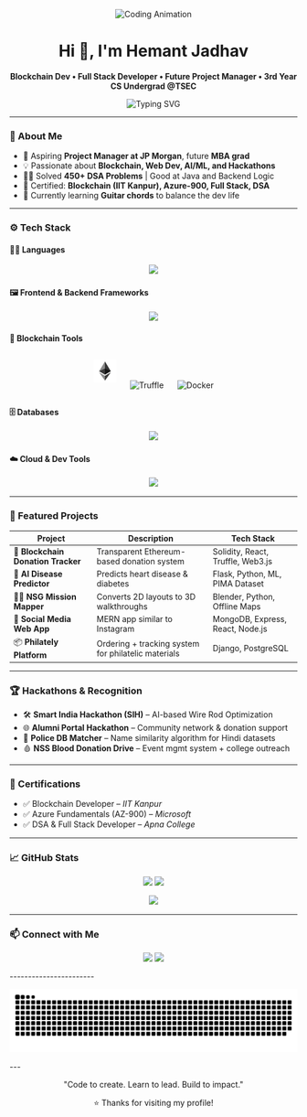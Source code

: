 <!-- Banner Image -->
<p align="center">
  <img src="https://cdn.dribbble.com/users/1162077/screenshots/3848914/programmer.gif" alt="Coding Animation" width="500"/>
</p>



<h1 align="center">Hi 👋, I'm Hemant Jadhav</h1>
<p align="center">
  <strong>Blockchain Dev • Full Stack Developer • Future Project Manager • 3rd Year CS Undergrad @TSEC</strong>
</p>
<p align="center">
  <img src="https://readme-typing-svg.demolab.com?font=Fira+Code&size=22&pause=1000&color=00A8E8&center=true&vCenter=true&width=435&lines=Full-Stack+Developer;AI+%7C+ML+Researcher;Open+Source+Contributor;Lifelong+Learner" alt="Typing SVG" />
</p>



---

### 🧠 About Me

- 🎯 Aspiring **Project Manager at JP Morgan**, future **MBA grad**
- 💡 Passionate about **Blockchain, Web Dev, AI/ML, and Hackathons**
- 👨‍💻 Solved **450+ DSA Problems** | Good at Java and Backend Logic
- 🧾 Certified: **Blockchain (IIT Kanpur), Azure-900, Full Stack, DSA**
- 🎸 Currently learning **Guitar chords** to balance the dev life

---
### ⚙️ Tech Stack

#### 🧑‍💻 Languages
<p align="center">
  <img src="https://skillicons.dev/icons?i=java,python,solidity,js,html,css" height="50" />
</p>

#### 🖼 Frontend & Backend Frameworks
<p align="center">
  <img src="https://skillicons.dev/icons?i=react,nodejs,express,flask,django" height="50" />
</p>

#### 🔗 Blockchain Tools
<p align="center">
  <!-- Ethereum -->
  <img src="https://raw.githubusercontent.com/edent/SuperTinyIcons/master/images/svg/ethereum.svg" height="40" alt="Ethereum" style="margin: 10px;" />

  <!-- Truffle -->
  <img src="https://avatars.githubusercontent.com/u/15990953?s=200&v=4" height="40" alt="Truffle" style="margin: 10px;" />

  <!-- Docker -->
  <img src="https://cdn.jsdelivr.net/gh/devicons/devicon/icons/docker/docker-original.svg" height="40" alt="Docker" style="margin: 10px;" />
</p>


#### 🗄 Databases
<p align="center">
  <img src="https://skillicons.dev/icons?i=mongodb,mysql,postgres" height="50" />
</p>

#### ☁️ Cloud & Dev Tools
<p align="center">
  <img src="https://skillicons.dev/icons?i=azure,aws,vercel,postman,figma,git,github,vscode" height="50" />
</p>




---

### 📌 Featured Projects

| Project | Description | Tech Stack |
|--------|-------------|------------|
| 🔗 **Blockchain Donation Tracker** | Transparent Ethereum-based donation system | Solidity, React, Truffle, Web3.js |
| 🧠 **AI Disease Predictor** | Predicts heart disease & diabetes | Flask, Python, ML, PIMA Dataset |
| 🕵️‍♂️ **NSG Mission Mapper** | Converts 2D layouts to 3D walkthroughs | Blender, Python, Offline Maps |
| 📸 **Social Media Web App** | MERN app similar to Instagram | MongoDB, Express, React, Node.js |
| 📦 **Philately Platform** | Ordering + tracking system for philatelic materials | Django, PostgreSQL |

---

### 🏆 Hackathons & Recognition

- 🛠️ **Smart India Hackathon (SIH)** – AI-based Wire Rod Optimization  
- 🌐 **Alumni Portal Hackathon** – Community network & donation support  
- 🔐 **Police DB Matcher** – Name similarity algorithm for Hindi datasets  
- 🩸 **NSS Blood Donation Drive** – Event mgmt system + college outreach

---

### 📜 Certifications

- ✅ Blockchain Developer – *IIT Kanpur*
- ✅ Azure Fundamentals (AZ-900) – *Microsoft*
- ✅ DSA & Full Stack Developer – *Apna College*

---

### 📈 GitHub Stats

<p align="center">
  <img src="https://github-readme-stats.vercel.app/api?username=hemantoxx&show_icons=true&theme=tokyonight&count_private=true&hide_border=true" width="48%"/>
  <img src="https://github-readme-streak-stats.herokuapp.com/?user=hemantj1600&theme=tokyonight&hide_border=true" width="48%"/>
</p>

<p align="center">
  <img src="https://github-readme-stats.vercel.app/api/top-langs/?username=hemantoxx&layout=compact&theme=tokyonight&hide_border=true" width="48%"/>
</p>


---

### 📫 Connect with Me

<p align="center">
  <a href="mailto:hemantjadhav1600@gmail.com"><img src="https://img.shields.io/badge/Email-D14836?style=for-the-badge&logo=gmail&logoColor=white"/></a>
  <a href="https://linkedin.com/in/hemantjadhav1600"><img src="https://img.shields.io/badge/LinkedIn-0077B5?style=for-the-badge&logo=linkedin&logoColor=white"/></a>
  <!-- Add your portfolio link once available -->
</p>
-----------------------
<p align="center">
  <img src="https://github.com/Platane/snk/raw/output/github-contribution-grid-snake.svg" alt="GitHub Snake" />
</p>
---

<p align="center">"Code to create. Learn to lead. Build to impact."</p>
<p align="center">⭐️ Thanks for visiting my profile!</p>
